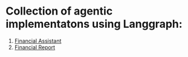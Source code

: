 # Collection of agentic implementatons using Langgraph:
1. [Financial Assistant](https://github.com/agdev/Langgraph/tree/main/FinancialAssistant)
2. [Financial Report](https://github.com/agdev/Langgraph/tree/main/FinancialReport)
